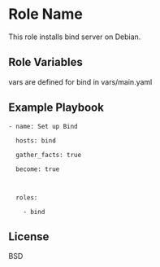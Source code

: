 Role Name
=========

This role installs bind server on Debian.


Role Variables
--------------



vars are defined  for bind in vars/main.yaml




Example Playbook
----------------

	- name: Set up Bind

	  hosts: bind

	  gather_facts: true

	  become: true



	  roles:

	    - bind



License
-------

BSD


